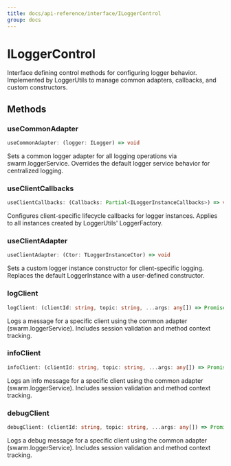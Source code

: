 ```yaml
---
title: docs/api-reference/interface/ILoggerControl
group: docs
---
```


# ILoggerControl

Interface defining control methods for configuring logger behavior.
Implemented by LoggerUtils to manage common adapters, callbacks, and custom constructors.

## Methods

### useCommonAdapter

```ts
useCommonAdapter: (logger: ILogger) => void
```

Sets a common logger adapter for all logging operations via swarm.loggerService.
Overrides the default logger service behavior for centralized logging.

### useClientCallbacks

```ts
useClientCallbacks: (Callbacks: Partial<ILoggerInstanceCallbacks>) => void
```

Configures client-specific lifecycle callbacks for logger instances.
Applies to all instances created by LoggerUtils' LoggerFactory.

### useClientAdapter

```ts
useClientAdapter: (Ctor: TLoggerInstanceCtor) => void
```

Sets a custom logger instance constructor for client-specific logging.
Replaces the default LoggerInstance with a user-defined constructor.

### logClient

```ts
logClient: (clientId: string, topic: string, ...args: any[]) => Promise<void>
```

Logs a message for a specific client using the common adapter (swarm.loggerService).
Includes session validation and method context tracking.

### infoClient

```ts
infoClient: (clientId: string, topic: string, ...args: any[]) => Promise<void>
```

Logs an info message for a specific client using the common adapter (swarm.loggerService).
Includes session validation and method context tracking.

### debugClient

```ts
debugClient: (clientId: string, topic: string, ...args: any[]) => Promise<void>
```

Logs a debug message for a specific client using the common adapter (swarm.loggerService).
Includes session validation and method context tracking.
